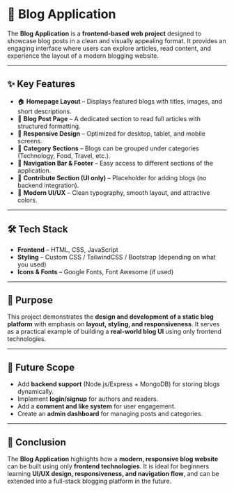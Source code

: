 # 📖 Blog Application

The **Blog Application** is a **frontend-based web project** designed to showcase blog posts in a clean and visually appealing format. It provides an engaging interface where users can explore articles, read content, and experience the layout of a modern blogging website.

---

## ✨ Key Features

* 🏠 **Homepage Layout** – Displays featured blogs with titles, images, and short descriptions.
* 📑 **Blog Post Page** – A dedicated section to read full articles with structured formatting.
* 📱 **Responsive Design** – Optimized for desktop, tablet, and mobile screens.
* 📂 **Category Sections** – Blogs can be grouped under categories (Technology, Food, Travel, etc.).
* 🧭 **Navigation Bar & Footer** – Easy access to different sections of the application.
* 📝 **Contribute Section (UI only)** – Placeholder for adding blogs (no backend integration).
* 🎨 **Modern UI/UX** – Clean typography, smooth layout, and attractive colors.

---

## 🛠 Tech Stack

* **Frontend** – HTML, CSS, JavaScript
* **Styling** – Custom CSS / TailwindCSS / Bootstrap (depending on what you used)
* **Icons & Fonts** – Google Fonts, Font Awesome (if used)

---

## 🎯 Purpose

This project demonstrates the **design and development of a static blog platform** with emphasis on **layout, styling, and responsiveness**. It serves as a practical example of building a **real-world blog UI** using only frontend technologies.

---

## 🔮 Future Scope

* Add **backend support** (Node.js/Express + MongoDB) for storing blogs dynamically.
* Implement **login/signup** for authors and readers.
* Add a **comment and like system** for user engagement.
* Create an **admin dashboard** for managing posts and categories.

---

## 📌 Conclusion

The **Blog Application** highlights how a **modern, responsive blog website** can be built using only **frontend technologies**. It is ideal for beginners learning **UI/UX design, responsiveness, and navigation flow**, and can be extended into a full-stack blogging platform in the future.



